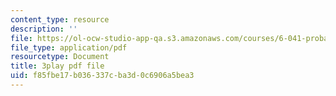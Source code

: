```yaml
---
content_type: resource
description: ''
file: https://ol-ocw-studio-app-qa.s3.amazonaws.com/courses/6-041-probabilistic-systems-analysis-and-applied-probability-fall-2010/f85fbe17b036337cba3d0c6906a5bea3_3eiio3Tw7UQ.pdf
file_type: application/pdf
resourcetype: Document
title: 3play pdf file
uid: f85fbe17-b036-337c-ba3d-0c6906a5bea3
---
```

